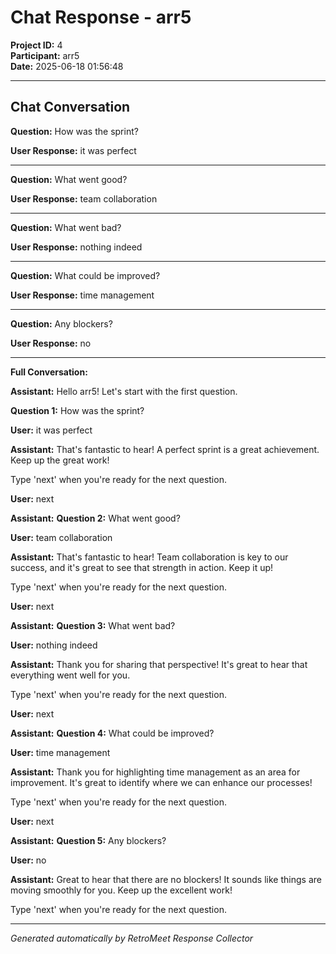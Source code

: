 # Chat Response - arr5

**Project ID:** 4  
**Participant:** arr5  
**Date:** 2025-06-18 01:56:48

---

## Chat Conversation

**Question:** How was the sprint?

**User Response:** it was perfect

---

**Question:** What went good?

**User Response:** team collaboration

---

**Question:** What went bad?

**User Response:** nothing indeed

---

**Question:** What could be improved?

**User Response:** time management

---

**Question:** Any blockers?

**User Response:** no

---

**Full Conversation:**

**Assistant:** Hello arr5! Let's start with the first question.

**Question 1:** How was the sprint?

**User:** it was perfect

**Assistant:** That's fantastic to hear! A perfect sprint is a great achievement. Keep up the great work!

Type 'next' when you're ready for the next question.

**User:** next

**Assistant:** **Question 2:** What went good?

**User:** team collaboration

**Assistant:** That's fantastic to hear! Team collaboration is key to our success, and it's great to see that strength in action. Keep it up!

Type 'next' when you're ready for the next question.

**User:** next

**Assistant:** **Question 3:** What went bad?

**User:** nothing indeed

**Assistant:** Thank you for sharing that perspective! It's great to hear that everything went well for you.

Type 'next' when you're ready for the next question.

**User:** next

**Assistant:** **Question 4:** What could be improved?

**User:** time management

**Assistant:** Thank you for highlighting time management as an area for improvement. It's great to identify where we can enhance our processes!

Type 'next' when you're ready for the next question.

**User:** next

**Assistant:** **Question 5:** Any blockers?

**User:** no

**Assistant:** Great to hear that there are no blockers! It sounds like things are moving smoothly for you. Keep up the excellent work!

Type 'next' when you're ready for the next question.



---

*Generated automatically by RetroMeet Response Collector*
